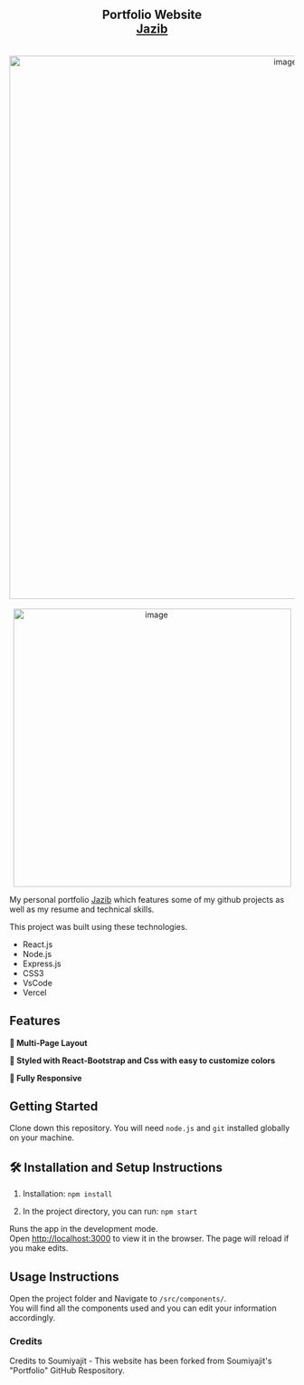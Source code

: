 <h2 align="center">
  Portfolio Website <br/>
  <a href="https://jazib-portfolio.vercel.app/" target="_blank">Jazib</a>
</h2>

<br/>

<center>

<img width="959" alt="image" src="https://github.com/user-attachments/assets/019a2584-f2e3-4670-bcb8-cba89828ed15" />
<br/>
<br/>
<img width="491" alt="image" src = "https://github.com/user-attachments/assets/74b38042-fda3-426b-8ee8-0dcac806b7b5" />

<br/>
</center>


My personal portfolio <a href="https://jazib-portfolio.vercel.app/" target="_blank">Jazib</a> which features some of my github projects as well as my resume and technical skills.<br/>

This project was built using these technologies.

- React.js
- Node.js
- Express.js
- CSS3
- VsCode
- Vercel

## Features

**📖 Multi-Page Layout**

**🎨 Styled with React-Bootstrap and Css with easy to customize colors**

**📱 Fully Responsive**

## Getting Started

Clone down this repository. You will need `node.js` and `git` installed globally on your machine.

## 🛠 Installation and Setup Instructions

1. Installation: `npm install`

2. In the project directory, you can run: `npm start`

Runs the app in the development mode.\
Open [http://localhost:3000](http://localhost:3000) to view it in the browser.
The page will reload if you make edits.

## Usage Instructions

Open the project folder and Navigate to `/src/components/`. <br/>
You will find all the components used and you can edit your information accordingly.

### Credits

Credits to Soumiyajit - This website has been forked from Soumiyajit's "Portfolio" GitHub Respository.
